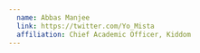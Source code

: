 ```yaml
---
  name: Abbas Manjee
  link: https://twitter.com/Yo_Mista
  affiliation: Chief Academic Officer, Kiddom
---
```


